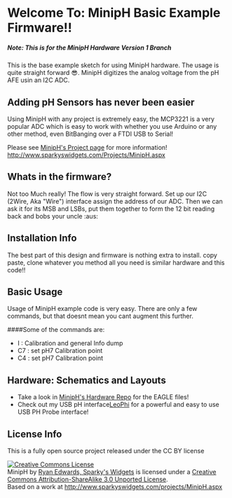 Welcome To: MinipH Basic Example Firmware!!
================================

##### Note: This is for the MinipH Hardware Version 1 Branch

This is the base example sketch for using MinipH hardware. The usage is quite straight forward :sunglasses:.
MinipH digitizes the analog voltage from the pH AFE usin an I2C ADC.

Adding pH Sensors has never been easier
-------------------------

Using MinipH with any project is extremely easy, the MCP3221 is a very popular ADC which is easy to work with whether you use Arduino or any other method, even BitBanging over a FTDI USB to Serial!

Please see [MinipH's Project page](http://www.sparkyswidgets.com/Projects/MinipH.aspx) for more information!
<http://www.sparkyswidgets.com/Projects/MinipH.aspx>

Whats in the firmware?
-------------------------

Not too Much really! The flow is very straight forward. Set up our I2C (2Wire, Aka "Wire") interface assign the address of our ADC.
Then we can ask it for its MSB and LSBs, put them together to form the 12 bit reading back and bobs your uncle :aus:

Installation Info
-------------------------

The best part of this design and firmware is nothing extra to install. copy paste, clone whatever you method all you need is similar hardware and this code!!

Basic Usage
-------------------------

Usage of MinipH example code is very easy. There are only a few commands, but that doesnt mean you cant augment this further.

####Some of the commands are:
- I : Calibration and general Info dump
- C7 : set pH7 Calibration point
- C4 : set pH7 Calibration point


Hardware: Schematics and Layouts
-------------------------

- Take a look in [MinipH's Hardware Repo](https://github.com/SparkysWidgets/MinipHHW) for the EAGLE files!
- Check out my USB pH interface[LeoPhi](http://www.sparkyswidgets.com/Projects/LeoPhi.aspx) for a powerful and easy to use USB PH Probe interface!


License Info
-------------------------

<p>This is a fully open source project released under the CC BY license</p>
<a rel="license" href="http://creativecommons.org/licenses/by-sa/3.0/deed.en_US"><img alt="Creative Commons License" style="border-width: 0px;" src="http://i.creativecommons.org/l/by-sa/3.0/88x31.png" /></a><br />
<span xmlns:dct="http://purl.org/dc/terms/" property="dct:title">MinipH</span> by <a xmlns:cc="http://creativecommons.org/ns#" href="www.sparkyswidgets.com" property="cc:attributionName" rel="cc:attributionURL">Ryan Edwards, Sparky's Widgets</a> is licensed under a <a rel="license" href="http://creativecommons.org/licenses/by-sa/3.0/deed.en_US">Creative Commons Attribution-ShareAlike 3.0 Unported License</a>.<br />
Based on a work at <a xmlns:dct="http://purl.org/dc/terms/" href="/projects/MinipH.aspx" rel="dct:source">http://www.sparkyswidgets.com/projects/MinipH.aspx</a>